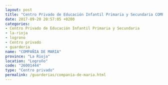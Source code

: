 ```yaml
---
layout: post
title: "Centro Privado de Educación Infantil Primaria y Secundaria COMPAÑIA DE MARIA"
date: 2017-09-20 20:57:05 +0200
categories:
- Centro Privado de Educación Infantil Primaria y Secundaria
- la-rioja
- logrono
- Centro privado
- guarderia
name: "COMPAÑIA DE MARIA"
province: "La Rioja"
location: "Logroño"
code: "26001444"
type: "Centro privado"
permalink: /guarderias/compania-de-maria.html
---
```

